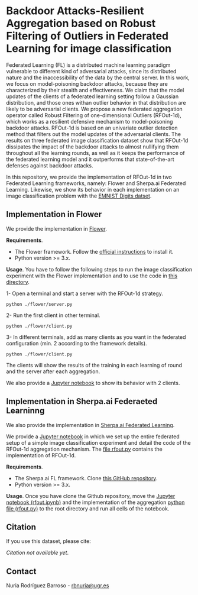 # Backdoor Attacks-Resilient Aggregation based on Robust Filtering of Outliers in Federated Learning for image classification

Federated Learning (FL) is a distributed machine learning paradigm vulnerable to different kind of adversarial attacks, since its distributed nature and the inaccessibility of the data by the central server.  In this work, we focus on model-poisoning backdoor attacks, because they are characterized by their stealth and effectiveness.  We claim that the model updates of the clients of a federated learning setting follow a Gaussian distribution, and those ones withan outlier behavior in that distribution are likely to be adversarial clients. We propose a new federated aggregation operator called Robust Filtering of one-dimensional Outliers (RFOut-1d), which works as a resilient defensive mechanism to model-poisoning backdoor attacks. RFOut-1d is based on an univariate outlier detection method that filters out the model updates of the adversarial clients. The results on three federated image classification dataset show that RFOut-1d dissipates the impact of the backdoor attacks to almost nullifying them throughout all the learning rounds, as well as it keeps the performance of the federated learning model and it outperforms that state-of-the-art defenses against backdoor attacks.

In this repository, we provide the implementation of RFOut-1d in two Federated Learning frameworks, namely: Flower and Sherpa.ai Federated Learning.  Likewise, we show its behavior in each implementation on an image classification problem with the [ EMNIST Digits datset](https://www.nist.gov/itl/products-and-services/emnist-dataset).


## Implementation in Flower

We provide the implementation in  [Flower](https://flower.dev/).

**Requirements**. 

* The Flower framework. Follow the [official instructions](https://flower.dev/docs/installation.html) to install it.
* Python version >= 3.x.

**Usage**. You have to follow the following steps to run the image classification experiment with the Flower implementation and to use the code in [this directory](./flower/).

1- Open a terminal and start a server with the RFOut-1d strategy.

```
python ./flower/server.py
```

2- Run the first client in other terminal.

```
python ./flower/client.py
```

3- In different terminals, add as many clients as you want in the federated configuration (min. 2 according to the framework details).

```
python ./flower/client.py
```

The clients will show the results of the training in each learning of round and the server after each aggregation.

We also provide a [Jupyter notebook](./flower/rfout.ipynb) to show its behavior with 2 clients.

## Implementation in Sherpa.ai Federaeted Learninng

We also provide the implementation in [Sherpa.ai Federated Learning](https://github.com/rbnuria/Sherpa.ai-Federated-Learning-Framework.git).

We provide a [Jupyter notebook](./shfl/rfout.ipynb) in which we set up the entire federated setup of a simple image classification experiment and detail the code of the RFOut-1d aggregation mechanism. The [file rfout.py](./shfl/rfout.py) contains the implementation of RFOut-1d.

**Requirements**. 

* The Sherpa.ai FL framework. Clone [this GitHub repository](https://github.com/rbnuria/Sherpa.ai-Federated-Learning-Framework.git).
* Python version >= 3.x.

**Usage**. Once you have clone the Github repository, move the [Jupyter notebook (rfout.ipynb)](./shfl/rfout.ipynb) and the implementation of the aggregation [python file (rfout.py)](./shfl/rfout.py) to the root directory and run all cells of the notebook.

## Citation
If you use this dataset, please cite:

*Citation not available yet*.


## Contact
Nuria Rodríguez Barroso - rbnuria@ugr.es
